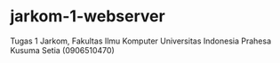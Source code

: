 jarkom-1-webserver
==================

Tugas 1 Jarkom, Fakultas Ilmu Komputer Universitas Indonesia
Prahesa Kusuma Setia (0906510470)
